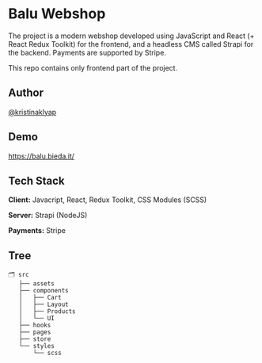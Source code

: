 
# Balu Webshop

The project is a modern webshop developed using JavaScript and React (+ React Redux Toolkit) for the frontend, and a headless CMS called Strapi for the backend. Payments are supported by Stripe.

This repo contains only frontend part of the project.




## Author

[@kristinaklyap](https://www.github.com/kristinaklyap)


## Demo

https://balu.bieda.it/


## Tech Stack

**Client:** Javacript, React, Redux Toolkit, CSS Modules (SCSS)

**Server:** Strapi (NodeJS)

**Payments:** Stripe



## Tree


 ```
 🗂️ src
    ├── assets
    ├── components
    │   ├── Cart
    │   ├── Layout
    │   ├── Products
    │   └── UI
    ├── hooks
    ├── pages
    ├── store
    └── styles
        └── scss

 ```

